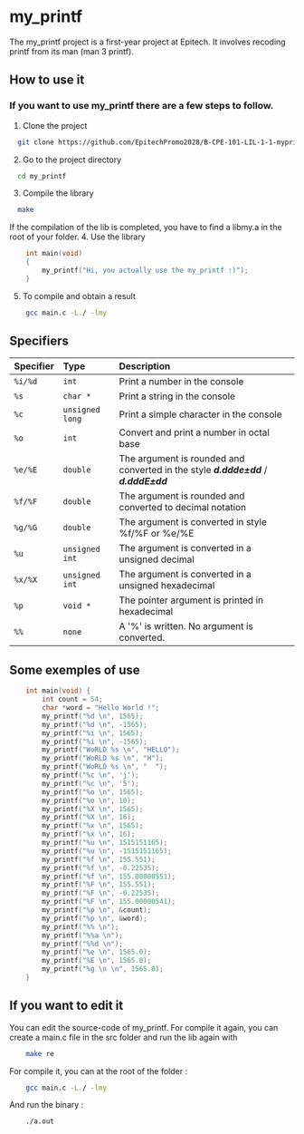 
# my_printf

The my_printf project is a first-year project at Epitech. It involves recoding printf from its man (man 3 printf).

## How to use it

### If you want to use my_printf there are a few steps to follow. 

1. Clone the project

```bash
  git clone https://github.com/EpitechPromo2028/B-CPE-101-LIL-1-1-myprintf-mathis.bukowski.git my_printf
```

2. Go to the project directory

```bash
  cd my_printf
```
3. Compile the library

```bash
  make
```
If the compilation of the lib is completed, you have to find a libmy.a in the root of your folder.
4. Use the library
```c
    int main(void)
    {
        my_printf("Hi, you actually use the my_printf :)");
    }
```
5. To compile and obtain a result
```bash
    gcc main.c -L./ -lmy
```
## Specifiers


| Specifier | Type            | Description                                                                          |
|:----------|:----------------|:-------------------------------------------------------------------------------------|
| `%i/%d`   | `int`           | Print a number in the console                                                        |
| `%s`      | `char *`        | Print a string in the console                                                        |
| `%c`      | `unsigned long` | Print a simple character in the console                                              |
| `%o`      | `int`           | Convert and print a number in octal base                                             |
| `%e/%E`   | `double`        | The argument is rounded and converted in the style ***d.ddde±dd*** / ***d.dddE±dd*** |
| `%f/%F`   | `double`        | The argument is rounded and converted to decimal notation                            |
| `%g/%G`   | `double`        | The argument is converted in style %f/%F or %e/%E                                    |
| `%u`      | `unsigned int`  | The argument is converted in a unsigned decimal                                      |
| `%x/%X`   | `unsigned int`  | The argument is converted in a unsigned hexadecimal                                  |
| `%p`      | `void *`        | The  pointer argument is printed in hexadecimal                                      |
| `%%`      | `none`          | A '%' is written. No argument is converted.                                          |


## Some exemples of use 

```c
    int main(void) {
        int count = 54;
        char *word = "Hello World !";
        my_printf("%d \n", 1565);
        my_printf("%d \n", -1565);
        my_printf("%i \n", 1565);
        my_printf("%i \n", -1565);
        my_printf("WoRLD %s \n", "HELLO");
        my_printf("WoRLD %s \n", "H");
        my_printf("WoRLD %s \n", "  ");
        my_printf("%c \n", 'j');
        my_printf("%c \n", '5');
        my_printf("%o \n", 1565);
        my_printf("%o \n", 10);
        my_printf("%X \n", 1565);
        my_printf("%X \n", 16);
        my_printf("%x \n", 1565);
        my_printf("%x \n", 16);
        my_printf("%u \n", 1515151165);
        my_printf("%u \n", -1515151165);
        my_printf("%f \n", 155.551);
        my_printf("%f \n", -0.22535);
        my_printf("%f \n", 155.00000551);
        my_printf("%F \n", 155.551);
        my_printf("%F \n", -0.22535);
        my_printf("%F \n", 155.00000541);
        my_printf("%p \n", &count);
        my_printf("%p \n", &word);
        my_printf("%% \n");
        my_printf("%%a \n");
        my_printf("%%d \n");
        my_printf("%e \n", 1565.0);
        my_printf("%E \n", 1565.0);
        my_printf("%g \n \n", 1565.0);
    }
```
## If you want to edit it

You can edit the source-code of my_printf. For compile it again, you can create a main.c file in the src folder and run the lib again with 
```bash
    make re
```
For compile it, you can at the root of the folder : 
```bash
    gcc main.c -L./ -lmy
```
And run the binary : 
```bash
    ./a.out
```
